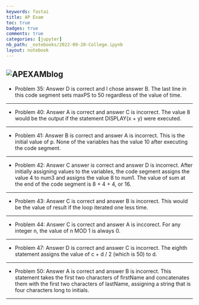 ```yaml
---
keywords: fastai
title: AP Exam 
toc: true 
badges: true
comments: true
categories: [jupyter]
nb_path: _notebooks/2022-09-20-College.ipynb
layout: notebook
---
```


![APEXAMblog]({{site.baseurl}}/images/Tri1Final.png)
---
- Problem 35: Answer D is correct and I chose answer B. The last line in this code segment sets maxPS to 50 regardless of the value of time.
---
- Problem 40: Answer A is correct and answer C is incorrect. The value 8 would be the output if the statement DISPLAY(x + y) were executed.
---
- Problem 41: Answer B is correct and answer A is incorrect. This is the initial value of p. None of the variables has the value 10 after executing the code segment.
---
- Problem 42: Answer C answer is correct and answer D is incorrect. After initially assigning values to the variables, the code segment assigns the value 4 to num3 and assigns the value 8 to num1. The value of sum at the end of the code segment is 8 + 4 + 4, or 16.
---
- Problem 43: Answer C is correct and answer B is incorrect. This would be the value of result if the loop iterated one less time.
---
- Problem 44: Answer C is correct and answer A is inccorect. For any integer n, the value of n MOD 1 is always 0.
---
- Problem 47: Answer D is correct and answer C is incorrect. The eighth statement assigns the value of c + d / 2 (which is 50) to d.
---
- Problem 50: Answer A is correct and answer B is incorrect. This statement takes the first two characters of firstName and concatenates them with the first two characters of lastName, assigning a string that is four characters long to initials.
---